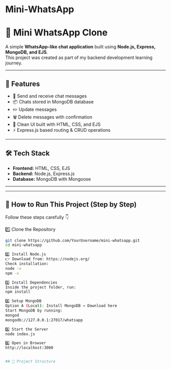 # Mini-WhatsApp
# 📱 Mini WhatsApp Clone

A simple **WhatsApp-like chat application** built using **Node.js, Express, MongoDB, and EJS**.  
This project was created as part of my backend development learning journey.  

---

## 🚀 Features
- 💬 Send and receive chat messages
- 📦 Chats stored in MongoDB database
- ✏️ Update messages
- 🗑️ Delete messages with confirmation
- 🎨 Clean UI built with HTML, CSS, and EJS
- ⚡ Express.js based routing & CRUD operations

---

## 🛠️ Tech Stack
- **Frontend:** HTML, CSS, EJS  
- **Backend:** Node.js, Express.js  
- **Database:** MongoDB with Mongoose  

---

---

## 🔧 How to Run This Project (Step by Step)

Follow these steps carefully 👇

1️⃣ Clone the Repository  
```bash
git clone https://github.com/YourUsername/mini-whatsapp.git
cd mini-whatsapp

2️⃣ Install Node.js
👉 Download from: https://nodejs.org/
Check installation:
node -v
npm -v

3️⃣ Install Dependencies
Inside the project folder, run:
npm install

4️⃣ Setup MongoDB
Option A (Local): Install MongoDB → Download here
Start MongoDB by running:
mongod
mongodb://127.0.0.1:27017/whatsapp

5️⃣ Start the Server
node index.js

6️⃣ Open in Browser
http://localhost:3000


## 📂 Project Structure

